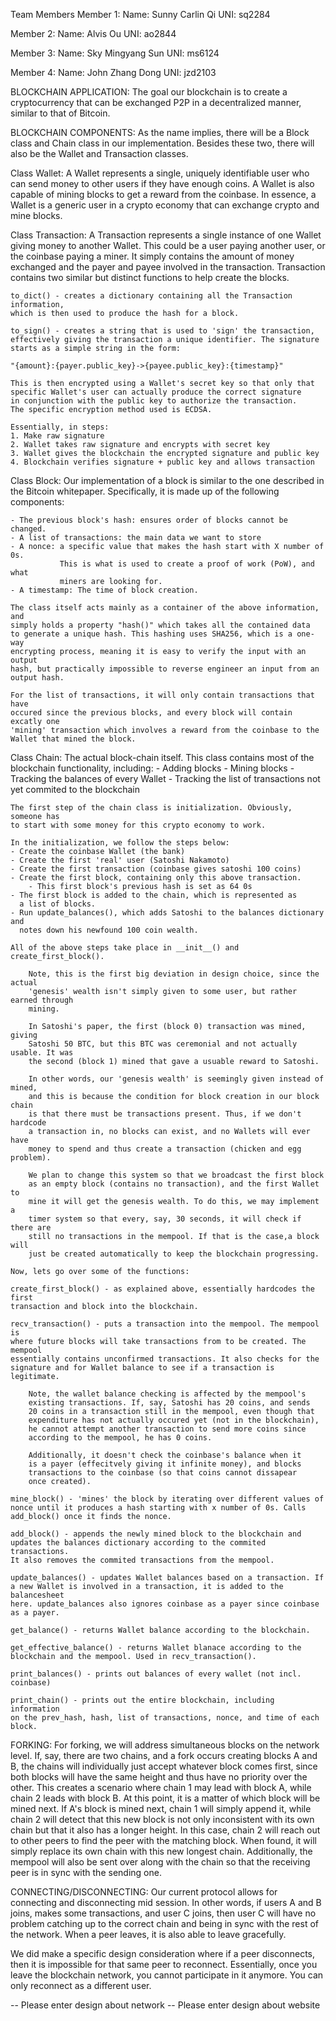 Team Members
Member 1:
Name: Sunny Carlin Qi
UNI: sq2284

Member 2:
Name: Alvis Ou
UNI: ao2844

Member 3:
Name: Sky Mingyang Sun
UNI: ms6124

Member 4:
Name: John Zhang Dong
UNI: jzd2103

BLOCKCHAIN APPLICATION:
The goal our blockchain is to create a cryptocurrency that can be exchanged
P2P in a decentralized manner, similar to that of Bitcoin.

BLOCKCHAIN COMPONENTS:
As the name implies, there will be a Block class and Chain class in our
implementation. Besides these two, there will also be the Wallet and
Transaction classes.

Class Wallet:
A Wallet represents a single, uniquely identifiable user who can send money
to other users if they have enough coins. A Wallet is also capable of
mining blocks to get a reward from the coinbase. In essence, a Wallet
is a generic user in a crypto economy that can exchange crypto and mine
blocks.

Class Transaction:
A Transaction represents a single instance of one Wallet giving money
to another Wallet. This could be a user paying another user, or the
coinbase paying a miner. It simply contains the amount of money
exchanged and the payer and payee involved in the transaction. Transaction
contains two similar but distinct functions to help create the blocks.

    to_dict() - creates a dictionary containing all the Transaction information,
    which is then used to produce the hash for a block.

    to_sign() - creates a string that is used to 'sign' the transaction,
    effectively giving the transaction a unique identifier. The signature
    starts as a simple string in the form:

    "{amount}:{payer.public_key}->{payee.public_key}:{timestamp}"

    This is then encrypted using a Wallet's secret key so that only that
    specific Wallet's user can actually produce the correct signature
    in conjunction with the public key to authorize the transaction.
    The specific encryption method used is ECDSA.

    Essentially, in steps:
    1. Make raw signature
    2. Wallet takes raw signature and encrypts with secret key
    3. Wallet gives the blockchain the encrypted signature and public key
    4. Blockchain verifies signature + public key and allows transaction

Class Block:
Our implementation of a block is similar to the one described in the
Bitcoin whitepaper. Specifically, it is made up of the following
components:

    - The previous block's hash: ensures order of blocks cannot be changed.
    - A list of transactions: the main data we want to store
    - A nonce: a specific value that makes the hash start with X number of 0s.
               This is what is used to create a proof of work (PoW), and what
               miners are looking for.
    - A timestamp: The time of block creation.

    The class itself acts mainly as a container of the above information, and
    simply holds a property "hash()" which takes all the contained data
    to generate a unique hash. This hashing uses SHA256, which is a one-way
    encrypting process, meaning it is easy to verify the input with an output
    hash, but practically impossible to reverse engineer an input from an
    output hash.

    For the list of transactions, it will only contain transactions that have
    occured since the previous blocks, and every block will contain excatly one
    'mining' transaction which involves a reward from the coinbase to the
    Wallet that mined the block.

Class Chain:
The actual block-chain itself. This class contains most of the blockchain
functionality, including: - Adding blocks - Mining blocks - Tracking the balances of every Wallet - Tracking the list of transactions not yet commited to the blockchain

    The first step of the chain class is initialization. Obviously, someone has
    to start with some money for this crypto economy to work.

    In the initialization, we follow the steps below:
    - Create the coinbase Wallet (the bank)
    - Create the first 'real' user (Satoshi Nakamoto)
    - Create the first transaction (coinbase gives satoshi 100 coins)
    - Create the first block, containing only this above transaction.
        - This first block's previous hash is set as 64 0s
    - The first block is added to the chain, which is represented as
      a list of blocks.
    - Run update_balances(), which adds Satoshi to the balances dictionary and
      notes down his newfound 100 coin wealth.

    All of the above steps take place in __init__() and create_first_block().

        Note, this is the first big deviation in design choice, since the actual
        'genesis' wealth isn't simply given to some user, but rather earned through
        mining.

        In Satoshi's paper, the first (block 0) transaction was mined, giving
        Satoshi 50 BTC, but this BTC was ceremonial and not actually usable. It was
        the second (block 1) mined that gave a usuable reward to Satoshi.

        In other words, our 'genesis wealth' is seemingly given instead of mined,
        and this is because the condition for block creation in our block chain
        is that there must be transactions present. Thus, if we don't hardcode
        a transaction in, no blocks can exist, and no Wallets will ever have
        money to spend and thus create a transaction (chicken and egg problem).

        We plan to change this system so that we broadcast the first block
        as an empty block (contains no transaction), and the first Wallet to
        mine it will get the genesis wealth. To do this, we may implement a
        timer system so that every, say, 30 seconds, it will check if there are
        still no transactions in the mempool. If that is the case,a block will
        just be created automatically to keep the blockchain progressing.

    Now, lets go over some of the functions:

    create_first_block() - as explained above, essentially hardcodes the first
    transaction and block into the blockchain.

    recv_transaction() - puts a transaction into the mempool. The mempool is
    where future blocks will take transactions from to be created. The mempool
    essentially contains unconfirmed transactions. It also checks for the
    signature and for Wallet balance to see if a transaction is legitimate.

        Note, the wallet balance checking is affected by the mempool's
        existing transactions. If, say, Satoshi has 20 coins, and sends
        20 coins in a transaction still in the mempool, even though that
        expenditure has not actually occured yet (not in the blockchain),
        he cannot attempt another transaction to send more coins since
        according to the mempool, he has 0 coins.

        Additionally, it doesn't check the coinbase's balance when it
        is a payer (effecitvely giving it infinite money), and blocks
        transactions to the coinbase (so that coins cannot dissapear
        once created).

    mine_block() - 'mines' the block by iterating over different values of
    nonce until it produces a hash starting with x number of 0s. Calls
    add_block() once it finds the nonce.

    add_block() - appends the newly mined block to the blockchain and
    updates the balances dictionary according to the commited transactions.
    It also removes the commited transactions from the mempool.

    update_balances() - updates Wallet balances based on a transaction. If
    a new Wallet is involved in a transaction, it is added to the balancesheet
    here. update_balances also ignores coinbase as a payer since coinbase
    as a payer.

    get_balance() - returns Wallet balance according to the blockchain.

    get_effective_balance() - returns Wallet blanace according to the
    blockchain and the mempool. Used in recv_transaction().

    print_balances() - prints out balances of every wallet (not incl. coinbase)

    print_chain() - prints out the entire blockchain, including information
    on the prev_hash, hash, list of transactions, nonce, and time of each
    block.




FORKING:
For forking, we will address simultaneous blocks on the network level. If,
say, there are two chains, and a fork occurs creating blocks A and B,
the chains will individually just accept whatever block comes first,
since both blocks will have the same height and thus have no priority
over the other. This creates a scenario where chain 1 may lead with
block A, while chain 2 leads with block B. At this point, it is a matter
of which block will be mined next. If A's block is mined next, chain 1
will simply append it, while chain 2 will detect that this new block is
not only inconsistent with its own chain but that it also has a longer
height. In this case, chain 2 will reach out to other peers to find the
peer with the matching block. When found, it will simply replace its own
chain with this new longest chain. Additionally, the mempool will also be
sent over along with the chain so that the receiving peer is in sync with
the sending one.

CONNECTING/DISCONNECTING:
Our current protocol allows for connecting and disconnecting mid session.
In other words, if users A and B joins, makes some transactions, and user
C joins, then user C will have no problem catching up to the correct chain
and being in sync with the rest of the network.
When a peer leaves, it is also able to leave gracefully.

We did make a specific design consideration where if a peer disconnects, then
it is impossible for that same peer to reconnect. Essentially, once you leave
the blockchain network, you cannot participate in it anymore. You can only
reconnect as a different user.

-- Please enter design about network
-- Please enter design about website
